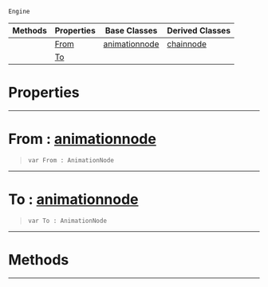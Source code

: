  `Engine`

|Methods|Properties|Base Classes|Derived Classes|
|---|---|---|---|
| |[ From](https://github.com/PlasmaEngine/PlasmaDocs/tree/master/docs/C%2B%2B/code_reference/class_reference/dualblendchainnode.markdown#from-plasma-engine-documen)|[animationnode](https://github.com/PlasmaEngine/PlasmaDocs/tree/master/docs/C%2B%2B/code_reference/class_reference/animationnode.markdown)|[chainnode](https://github.com/PlasmaEngine/PlasmaDocs/tree/master/docs/C%2B%2B/code_reference/class_reference/chainnode.markdown)|
| |[ To](https://github.com/PlasmaEngine/PlasmaDocs/tree/master/docs/C%2B%2B/code_reference/class_reference/dualblendchainnode.markdown#to-plasma-engine-documenta)| | |


 #  Properties


---  
 #  From : [animationnode](https://github.com/PlasmaEngine/PlasmaDocs/tree/master/docs/C%2B%2B/code_reference/class_reference/animationnode.markdown)

> 
> ``` lang=cpp, name=Lightning
> var From : AnimationNode


---  
 #  To : [animationnode](https://github.com/PlasmaEngine/PlasmaDocs/tree/master/docs/C%2B%2B/code_reference/class_reference/animationnode.markdown)

> 
> ``` lang=cpp, name=Lightning
> var To : AnimationNode


---  
 #  Methods


---  
 

 